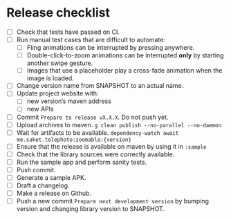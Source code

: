 # Release checklist

- [ ] Check that tests have passed on CI.
- [ ] Run manual test cases that are difficult to automate:
  - [ ] Fling animations can be interrupted by pressing anywhere.
  - [ ] Double-click-to-zoom animations can be interrupted **only** by starting another swipe gesture.
  - [ ] Images that use a placeholder play a cross-fade animation when the image is loaded.
- [ ] Change version name from SNAPSHOT to an actual name.
- [ ] Update project website with:
    - [ ] new version’s maven address
    - [ ] new APIs
- [ ] Commit `Prepare to release vX.X.X`. Do not push yet.
- [ ] Upload archives to maven.
  `g clean publish --no-parallel --no-daemon`
- [ ] Wait for artifacts to be available.
  `dependency-watch await me.saket.telephoto:zoomable:{version}`
- [ ] Ensure that the release is available on maven by using it in `:sample`
- [ ] Check that the library sources were correctly available.
- [ ] Run the sample app and perform sanity tests.
- [ ] Push commit.
- [ ] Generate a sample APK.
- [ ] Draft a changelog.
- [ ] Make a release on Github.
- [ ] Push a new commit `Prepare next development version` by bumping version and changing library version to SNAPSHOT.
